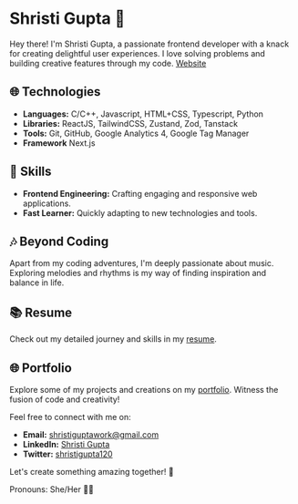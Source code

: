 # Shristi Gupta 🚀

Hey there! I'm Shristi Gupta, a passionate frontend developer with a knack for creating delightful user experiences. I love solving problems and building creative features through my code.
[Website](https://shristi-portfolio-seven.vercel.app/) 

## 🌐 Technologies

- **Languages:** C/C++, Javascript, HTML+CSS, Typescript, Python  
- **Libraries:**  ReactJS, TailwindCSS, Zustand, Zod, Tanstack
- **Tools:** Git, GitHub, Google Analytics 4, Google Tag Manager
- **Framework** Next.js 

## 🚀 Skills

- **Frontend Engineering:** Crafting engaging and responsive web applications.
- **Fast Learner:** Quickly adapting to new technologies and tools.

## 🎶 Beyond Coding

Apart from my coding adventures, I'm deeply passionate about music. Exploring melodies and rhythms is my way of finding inspiration and balance in life.

## 📚 Resume

Check out my detailed journey and skills in my [resume](https://drive.google.com/file/d/1GEk9uKeK3Bc2fFkTaDTCxGt5mqY4vhlV/view).

## 🌐 Portfolio

Explore some of my projects and creations on my [portfolio](https://shristi-portfolio-seven.vercel.app/). Witness the fusion of code and creativity!

Feel free to connect with me on:

- **Email:** [shristiguptawork@gmail.com](mailto:shristiguptawork@gmail.com)
- **LinkedIn:** [Shristi Gupta](https://www.linkedin.com/in/shristigupta12)
- **Twitter:** [shristigupta120](https://www.twitter.com/shristigupta120)

Let's create something amazing together! 🚀

Pronouns: She/Her 👩‍💻
